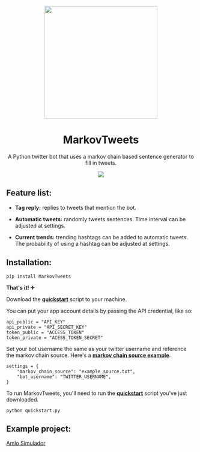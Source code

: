 <p align="center">
  <a href="https://en.wikipedia.org/wiki/Andrey_Markov">
  <img src="https://imgur.com/download/4DQ9MtH" width="300">
  </a>
  <h1 align="center">MarkovTweets</h1>
  <p align="center">A Python twitter bot that uses a markov chain based sentence generator to fill in tweets.<p>
  <p align="center">
      <a href="https://github.com/madrenodriza/MarkovTweets/blob/master/LICENSE.txt"
      <img src="https://img.shields.io/github/license/madrenodriza/markovtweets.svg" />
    </a>
      <a href="https://www.python.org/">
    	<img src="https://img.shields.io/badge/built%20with-Python3-red.svg" />
    </a>
  
## Feature list:
  - **Tag reply:** replies to tweets that mention the bot.
  
  - **Automatic tweets:** randomly tweets sentences. Time interval can be adjusted at settings.
  
  - **Current trends:** trending hashtags can be added to automatic tweets. The probability of using a hashtag can be adjusted at settings.
  
## Installation:
```
pip install MarkovTweets
```
**That's it! ✈**

Download the **[quickstart](https://cdn.jsdelivr.net/gh/madrenodriza/markovtweets/example/quickstart.py)** script to your machine.

You can put your app account details by passing the API credential, like so:
```
api_public = "API_KEY"
api_private = "API_SECRET_KEY"
token_public = "ACCESS_TOKEN"
token_private = "ACESS_TOKEN_SECRET"
```

Set your bot username the same as your twitter username and reference the markov chain source. Here's a **[markov chain source example](https://github.com/madrenodriza/MarkovTweets/blob/master/example/example_source.txt)**.
```
settings = {
    "markov_chain_source": "example_source.txt",
    "bot_username": "TWITTER_USERNAME",
}
```
To run MarkovTweets, you'll need to run the **[quickstart](https://cdn.jsdelivr.net/gh/madrenodriza/markovtweets/example/quickstart.py)** script you've just downloaded.
```
python quickstart.py
```
  
## Example project:
[Amlo Simulador](http://www.twitter.com/AmloSimulador)
